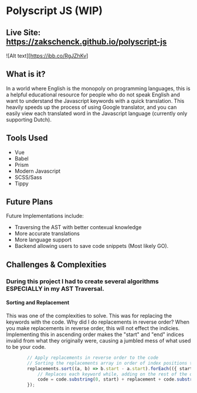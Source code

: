# Polyscript JS (WIP)
## Live Site: https://zakschenck.github.io/polyscript-js

![Alt text][https://ibb.co/RgJZhKv]

## What is it?
In a world where English is the monopoly on programming languages, this is a helpful educational resource for people who do not speak English and want to understand the Javascript keywords with a quick translation. This heavily speeds up the process of using Google translator, and you can easily view each translated word in the Javascript language (currently only supporting Dutch).

## Tools Used
* Vue
* Babel
* Prism
* Modern Javascript
* SCSS/Sass
* Tippy

## Future Plans
Future Implementations include:
* Traversing the AST with better contexual knowledge
* More accurate translations
* More language support
* Backend allowing users to save code snippets (Most likely GO).

## Challenges & Complexities
### During this project I had to create several algorithms ESPECIALLY in my AST Traversal. 
#### Sorting and Replacement
This was one of the complexities to solve. This was for replacing the keywords with the code. Why did I do replacements in reverse order? When you make replacements in reverse order, this will not effect the indicies. Implementing this in ascending order makes the "start" and "end" indices invalid from what they originally were, causing a jumbled mess of what used to be your code.
```js
        // Apply replacements in reverse order to the code
        // Sorting the replacements array in order of index positions to counteract issues 
        replacements.sort((a, b) => b.start - a.start).forEach(({ start, end, replacement }) => {
            // Replaces each keyword while, adding on the rest of the original code string
            code = code.substring(0, start) + replacement + code.substring(end);
        });
```


